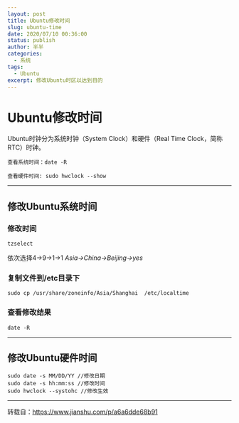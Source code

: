 ```yaml
---
layout: post
title: Ubuntu修改时间
slug: ubuntu-time
date: 2020/07/10 00:36:00
status: publish
author: 半半
categories: 
  - 系统
tags: 
  - Ubuntu
excerpt: 修改Ubuntu时区以达到目的
---
```


# Ubuntu修改时间

Ubuntu时钟分为系统时钟（System Clock）和硬件（Real Time Clock，简称RTC）时钟。

```
查看系统时间：date -R
```

```
查看硬件时间: sudo hwclock --show
```

-----------------

## 修改Ubuntu系统时间

### 修改时间

```
tzselect  
```

依次选择4->9->1->1  *Asia->China->Beijing->yes*

### 复制文件到/etc目录下

```
sudo cp /usr/share/zoneinfo/Asia/Shanghai  /etc/localtime
```

### 查看修改结果

```
date -R
```

---------------

## 修改Ubuntu硬件时间

```
sudo date -s MM/DD/YY //修改日期
sudo date -s hh:mm:ss //修改时间
sudo hwclock --systohc //修改生效
```

-------------------

转载自：https://www.jianshu.com/p/a6a6dde68b91